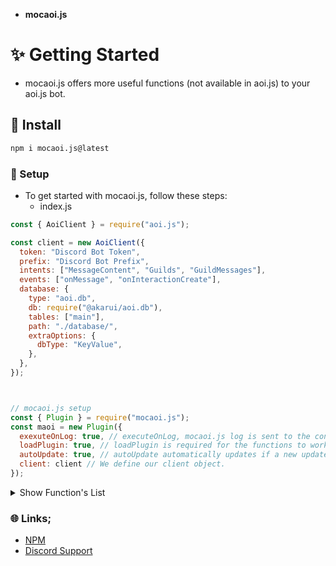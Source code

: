 - ****mocaoi.js****

# ✨️ Getting Started
- mocaoi.js offers more useful functions (not available in aoi.js) to your aoi.js bot.

## 💬 Install
```sh
npm i mocaoi.js@latest
```

### 📒 Setup
- To get started with mocaoi.js, follow these steps:
  - index.js
```js
const { AoiClient } = require("aoi.js");

const client = new AoiClient({
  token: "Discord Bot Token",
  prefix: "Discord Bot Prefix",
  intents: ["MessageContent", "Guilds", "GuildMessages"],
  events: ["onMessage", "onInteractionCreate"],
  database: {
    type: "aoi.db",
    db: require("@akarui/aoi.db"),
    tables: ["main"],
    path: "./database/",
    extraOptions: {
      dbType: "KeyValue",
    },
  },
});



// mocaoi.js setup
const { Plugin } = require("mocaoi.js");
const maoi = new Plugin({
  exexuteOnLog: true, // executeOnLog, mocaoi.js log is sent to the console when your project is started.
  loadPlugin: true, // loadPlugin is required for the functions to work.
  autoUpdate: true, // autoUpdate automatically updates if a new update is available.
  client: client // We define our client object.
});
```

<details>
  <summary>Show Function's List</summary>

| Functions         | Params           |
|-------------------|------------------|
| $mocaoiVersion    | []               |
| $clientInfo       | [info]           |
| $sendColoredLog   | [text;hex?]      |
| $commandExists    | [name;type?]     |
| $translate        | [from?;to;text]  |


- ****$clientInfo Parameters****
  - ispublic
  - isverified
  - memory
  - rss
  - platform
  - arch

</details>


### 🌐 Links;
- [NPM](https://www.npmjs.com/package/mocaoi.js)
- [Discord Support](https://discord.com/invite/RVN8dGhNEY)